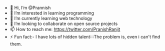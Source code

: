 - 👋 Hi, I’m @Prannish
- 👀 I’m interested in learning programming
- 🌱 I’m currently learning web technology
- 💞️ I’m looking to collaborate on open source projects
- 📫 How to reach me:  https://twitter.com/PranishRanjit
- ⚡ Fun fact:- I have lots of hidden talent:::The problem is, even i can't find them.
  



